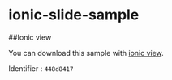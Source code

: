 # ionic-slide-sample

##Ionic view

You can download this sample with [ionic view](http://docs.ionic.io/v1.0/docs/view-usage).

Identifier : `448d8417`
